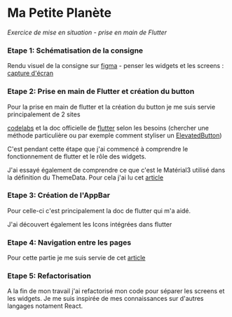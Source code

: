 # Ma Petite Planète
*Exercice de mise en situation - prise en main de Flutter*

### Etape 1: Schématisation de la consigne

Rendu visuel de la consigne sur [figma](https://www.figma.com/file/PDfi96hp9bU5Ba8UbUfYIa/Ma-petite-plan%C3%A8te?type=design&node-id=0-1&t=0Ye37E9QzCtzHxKU-0) - penser les widgets et les screens :
[capture d'écran](../images/ExerciceMaPetitePlanète.png)


### Etape 2: Prise en main de Flutter et création du button

Pour la prise en main de flutter et la création du button je me suis servie principalement de 2 sites

[codelabs](https://codelabs.developers.google.com/codelabs/flutter-codelab-first?hl=fr#0) et la doc officielle de [flutter](https://docs.flutter.dev/ui/widgets-intro)
selon les besoins (chercher une méthode particulière ou par exemple comment styliser un [ElevatedButton](https://api.flutter.dev/flutter/material/ElevatedButton-class.html))

C'est pendant cette étape que j'ai commencé à comprendre le fonctionnement de flutter et le rôle des widgets.

J'ai essayé également de comprendre ce que c'est le Matérial3 utilisé dans la définition du ThemeData. Pour cela j'ai lu cet [article](https://medium.com/flutter/material-3-for-flutter-d417a8a65564)

### Etape 3: Création de l'AppBar

Pour celle-ci c'est principalement la doc de flutter qui m'a aidé.

J'ai découvert également les Icons intégrées dans flutter

### Etape 4: Navigation entre les pages

Pour cette partie je me suis servie de cet [article](https://blogs.infinitesquare.com/posts/mobile/naviguer-d-une-page-a-l-autre-avec-flutter)


### Etape 5: Refactorisation
A la fin de mon travail j'ai refactorisé mon code pour séparer les screens et les widgets. Je me suis inspirée de mes connaissances sur d'autres langages notament React.

